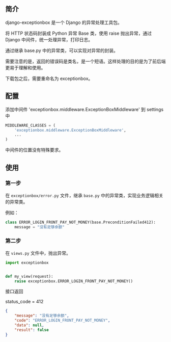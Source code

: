 ## 简介

django-exceptionbox 是一个 Django 的异常处理工具包。

将 HTTP 状态码封装成 Python 异常 Base 类，使用 raise 抛出异常，通过 Django 中间件，统一处理异常，打印日志。

通过继承 base.py 中的异常类，可以实现对异常的封装。

需要注意的是，返回的错误码是类名，是一个短语。这样处理的目的是为了前后端更易于理解和使用。

下载包之后，需要重命名为 exceptionbox。

## 配置

添加中间件 'exceptionbox.middleware.ExceptionBoxMiddleware' 到 settings中

```python
MIDDLEWARE_CLASSES = (
    'exceptionbox.middleware.ExceptionBoxMiddleware',
    ...
)
```

中间件的位置没有特殊要求。

## 使用

### 第一步

在 `exceptionbox/error.py` 文件，继承 `base.py` 中的异常类，实现业务逻辑相关的异常类。

例如：

```python
class ERROR_LOGIN_FRONT_PAY_NOT_MONEY(base.PreconditionFailed412):
    message = "没有足够余额"
```

### 第二步

在 `views.py` 文件中，抛出异常。

```python
import exceptionbox


def my_view(request):
    raise exceptionbox.ERROR_LOGIN_FRONT_PAY_NOT_MONEY()
```

接口返回

status_code = 412

```json
{
    "message": "没有足够余额",
    "code": "ERROR_LOGIN_FRONT_PAY_NOT_MONEY",
    "data": null,
    "result": false
}
```
